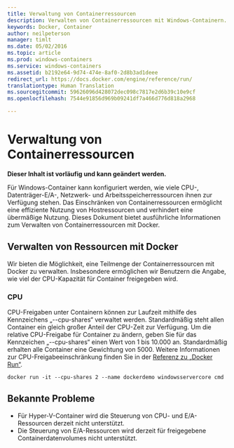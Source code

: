 ```yaml
---
title: Verwaltung von Containerressourcen
description: Verwalten von Containerressourcen mit Windows-Containern.
keywords: Docker, Container
author: neilpeterson
manager: timlt
ms.date: 05/02/2016
ms.topic: article
ms.prod: windows-containers
ms.service: windows-containers
ms.assetid: b2192e64-9d74-474e-8af0-2d8b3ad1deee
redirect_url: https://docs.docker.com/engine/reference/run/
translationtype: Human Translation
ms.sourcegitcommit: 59626096d428072dec098c7817e2d6b39c10e9cf
ms.openlocfilehash: 7544e91856d969b09241df7a466d776d818a2968

---
```


# Verwaltung von Containerressourcen

**Dieser Inhalt ist vorläufig und kann geändert werden.** 

Für Windows-Container kann konfiguriert werden, wie viele CPU-, Datenträger-E/A-, Netzwerk- und Arbeitsspeicherressourcen ihnen zur Verfügung stehen. Das Einschränken von Containerressourcen ermöglicht eine effiziente Nutzung von Hostressourcen und verhindert eine übermäßige Nutzung. Dieses Dokument bietet ausführliche Informationen zum Verwalten von Containerressourcen mit Docker.

## Verwalten von Ressourcen mit Docker 

Wir bieten die Möglichkeit, eine Teilmenge der Containerressourcen mit Docker zu verwalten. Insbesondere ermöglichen wir Benutzern die Angabe, wie viel der CPU-Kapazität für Container freigegeben wird. 

### CPU

CPU-Freigaben unter Containern können zur Laufzeit mithilfe des Kennzeichens „--cpu-shares“ verwaltet werden. Standardmäßig steht allen Container ein gleich großer Anteil der CPU-Zeit zur Verfügung. Um die relative CPU-Freigabe für Container zu ändern, geben Sie für das Kennzeichen „--cpu-shares“ einen Wert von 1 bis 10.000 an. Standardmäßig erhalten alle Container eine Gewichtung von 5000. Weitere Informationen zur CPU-Freigabeeinschränkung finden Sie in der [Referenz zu „Docker Run“]( https://docs.docker.com/engine/reference/run/#cpu-share-constraint). 

```none 
docker run -it --cpu-shares 2 --name dockerdemo windowsservercore cmd
```

## Bekannte Probleme

- Für Hyper-V-Container wird die Steuerung von CPU- und E/A-Ressourcen derzeit nicht unterstützt.
- Die Steuerung von E/A-Ressourcen wird derzeit für freigegebene Containerdatenvolumes nicht unterstützt.


<!--HONumber=Sep16_HO2-->


